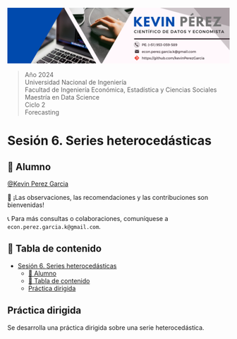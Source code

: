 ![logo](https://github.com/kevinPerezGarcia/kevinPerezGarcia/blob/main/logo.png)

> Año 2024 <br>
Universidad Nacional de Ingeniería <br>
Facultad de Ingeniería Económica, Estadística y Ciencias Sociales <br>
Maestría en Data Science <br>
Ciclo 2 <br>
Forecasting <br>

# Sesión 6. Series heterocedásticas

## 👥 Alumno

[@Kevin Perez Garcia](https://www.linkedin.com/in/kevinperezgarcia)

🤝 ¡Las observaciones, las recomendaciones y las contribuciones son bienvenidas!

📞 Para más consultas o colaboraciones, comuníquese a `econ.perez.garcia.k@gmail.com`.

## 📌 Tabla de contenido
- [Sesión 6. Series heterocedásticas](#sesión-6-series-heterocedásticas)
  - [👥 Alumno](#-alumno)
  - [📌 Tabla de contenido](#-tabla-de-contenido)
  - [Práctica dirigida](#práctica-dirigida)

## Práctica dirigida

Se desarrolla una práctica dirigida sobre una serie heterocedástica.
